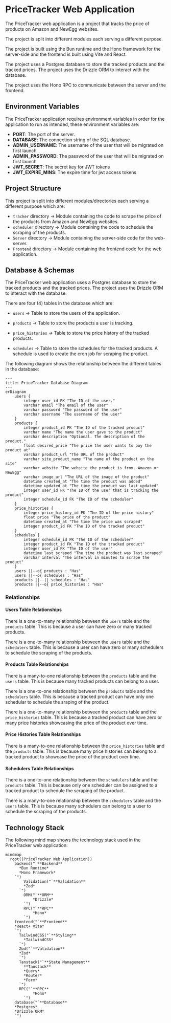 # PriceTracker Web Application

The PriceTracker web application is a project that tracks the price of products on Amazon and NewEgg websites.

The project is split into different modules each serving a different purpose.

The project is built using the Bun runtime and the Hono framework for the server-side and the frontend is built using Vite and React.

The project uses a Postgres database to store the tracked products and the tracked prices. The project uses the Drizzle ORM to interact with the database.

The project uses the Hono RPC to communicate between the server and the frontend.

## Environment Variables

The PriceTracker application requires environment variables in order for the application to run as intended, these environment variables are:

- **PORT**: The port of the server.
- **DATABASE**: The connection string of the SQL database.
- **ADMIN_USERNAME**: The username of the user that will be migrated on first launch
- **ADMIN_PASSWORD**: The password of the user that will be migrated on first launch
- **JWT_SECRET**: The secret key for JWT tokens
- **JWT_EXPIRE_MINS**: The expire time for jwt access tokens

## Project Structure

This project is split into different modules/directories each serving a different purpose which are:

- `tracker` directory -> Module containing the code to scrape the price of the products from Amazon and NewEgg websites.
- `scheduler` directory -> Module containing the code to schedule the scraping of the products.
- `Server` directory -> Module containing the server-side code for the web-server.
- `Frontend` directory -> Module containing the frontend code for the web application.

## Database & Schemas

The PriceTracker web application uses a Postgres database to store the tracked products and the tracked prices. The project uses the Drizzle ORM to interact with the database.

There are four (4) tables in the database which are:

- `users` -> Table to store the users of the application.

- `products` -> Table to store the products a user is tracking.

- `price_histories` -> Table to store the price history of the tracked products.

- `schedules` -> Table to store the schedules for the tracked products. A schedule is used to create the cron job for scraping the product.

The following diagram shows the relationship between the different tables in the database:

```mermaid
---
title: PriceTracker Database Diagram
---
erDiagram
    users {
        integer user_id PK "The ID of the user."
        varchar email "The email of the user"
        varchar password "The password of the user"
        varchar username "The username of the user"
    }
    products {
        integer product_id PK "The ID of the tracked product"
        varchar name "The name the user gave to the product"
        varchar description "Optional. The description of the product."
        float desired_price "The price the user wants to buy the product at"
        varchar product_url "The URL of the product"
        varchar site_product_name "The name of the product on the site"
        varchar website "The website the product is from. Amazon or NewEgg"
        varchar image_url "The URL of the image of the product"
        datetime created_at "The time the product was added"
        datetime updated_at "The time the product was last updated"
        integer user_id FK "The ID of the user that is tracking the product"
        integer schedule_id FK "The ID of the scheduler"
    }
    price_histories {
        integer price_history_id PK "The ID of the price history"
        float price "The price of the product"
        datetime created_at "The time the price was scraped"
        integer product_id FK "The ID of the tracked product"
    }
    schedules {
        integer schedule_id PK "The ID of the scheduler"
        integer product_id FK "The ID of the tracked product"
        integer user_id FK "The ID of the user"
        datetime last_scraped "The time the product was last scraped"
        varchar interval "The interval in minutes to scrape the product"
    }
    users ||--o{ products : "Has"
    users ||--o{ schedules : "Has"
    products ||--|| schedules : "Has"
    products ||--o{ price_histories : "Has"
```

### Relationships

#### Users Table Relationships

There is a one-to-many relationship between the `users` table and the `products` table.
This is because a user can have zero or many tracked products.

There is a one-to-many relationship between the `users` table and the `schedulers` table.
This is because a user can have zero or many schedulers to schedule the scraping of the products.

#### Products Table Relationships

There is a many-to-one relationship between the `products` table and the `users` table.
This is because many tracked products can belong to a user.

There is a one-to-one relationship between the `products` table and the `schedulers` table.
This is because a tracked product can have only one schedular to schedule the sraping of the product.

There is a one-to-many relationship between the `products` table and the `price_histories` table.
This is because a tracked product can have zero or many price histories showcasing the price of the product over time.

#### Price Histories Table Relationships

There is a many-to-one relationship between the `price_histories` table and the `products` table.
This is because many price histories can belong to a tracked product to showcase the price of the product over time.

#### Schedulers Table Relationships

There is a one-to-one relationship between the `schedulers` table and the `products` table.
This is because only one scheduler can be assigned to a tracked product to schedule the scraping of the product.

There is a many-to-one relationship between the `schedulers` table and the `users` table.
This is because many schedulers can belong to a user to schedule the scraping of the products.

## Technology Stack

The following mind map shows the technology stack used in the PriceTracker web application:

```mermaid
mindmap
  root((PriceTracker Web Application))
    backend("`**Backend**
      *Bun Runtime*
      *Hono Framework*
    `")
        Validation("`**Validation**
        *Zod*
      `")
        ORM("`**ORM**
            *Drizzle*
        `")
        RPC("`**RPC**
            *Hono*
        `")
    frontend("`**Frontend**
    *React+ Vite*
    `")
      TailwindCSS("`**Styling**
        *TailwindCSS*
      `")
      Zod("`**Validation**
      *Zod*
      `")
      Tanstack("`**State Management**
        **Tanstack**
        *Query*
        *Router*
        *Form*
      `")
      RPC("`**RPC**
            *Hono*
        `")
    database("`**Database**
    *Postgres*
    *Drizzle ORM*
    `")
```

